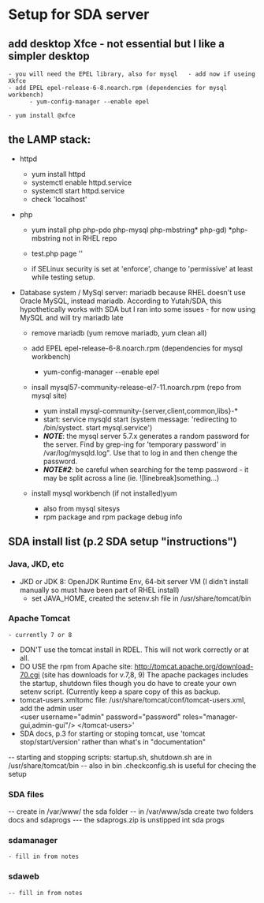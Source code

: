 # Setup for SDA server

## add desktop Xfce - not essential but I like a simpler desktop  
    - you will need the EPEL library, also for mysql   - add now if useing Xkfce 
    - add EPEL epel-release-6-8.noarch.rpm (dependencies for mysql workbench)
          - yum-config-manager --enable epel
     
    - yum install @xfce

## the LAMP stack:
  - httpd 
      - yum install httpd
      - systemctl enable httpd.service
      - systemctl start httpd.service
      - check 'localhost'
  - php 
      - yum install php php-pdo php-mysql php-mbstring* php-gd)  *php-mbstring not in RHEL repo
      - test.php page '<?php phpinfo(); ?>'
      
      - if SELinux security is set at 'enforce', change to 'permissive' at least while testing setup.
      
  - Database system / MySql server: mariadb because RHEL doesn't use Oracle MySQL, instead mariadb. According to Yutah/SDA, this hypothetically works with SDA but I ran into some issues - for now using MySQL and will try mariadb late
      - remove mariadb (yum remove mariadb, yum clean all)
      - add EPEL epel-release-6-8.noarch.rpm (dependencies for mysql workbench)
          - yum-config-manager --enable epel  
       - insall mysql57-community-release-el7-11.noarch.rpm  (repo from mysql site)
            - yum install mysql-community-{server,client,common,libs}-*
            - start: service mysqld start (system message: 'redirecting to /bin/systect. start mysql.service')
           - ***NOTE***:  the mysql server 5.7.x generates a random password for the server. Find by grep-ing for 'temporary password' in  /var/log/mysqld.log". Use that to log in and then chenge the password.
           - ***NOTE#2***:  be careful when searching for the temp password - it may be split across a line (ie. ![linebreak]something...)
          
      - install mysql workbench (if not installed)yum 
        - also from mysql sitesys
        - rpm package and rpm package debug info
      
     


## SDA install list (p.2 SDA setup "instructions")
### Java, JKD, etc
- JKD or JDK 8: OpenJDK Runtime Env, 64-bit server VM  (I didn't install manually so must have been part of RHEL install)
  - set JAVA_HOME, created the setenv.sh file in /usr/share/tomcat/bin
### Apache Tomcat 
    - currently 7 or 8
 - DON'T use the tomcat install in RDEL. This will not work correctly or at all.
 - DO USE the rpm from Apache site: <http://tomcat.apache.org/download-70.cgi> (site has downloads for v.7,8, 9) 
 The apache packages includes the startup, shutdown files though you do have to create your own setenv script. (Currently keep a spare copy of this as backup.
- tomcat-users.xmltomc file: /usr/share/tomcat/conf/tomcat-users.xml, add the admin user<tomcat-users>  
  \<user username="admin" password="password" roles="manager-gui,admin-gui"\/>  \</tomcat-users\>'
- SDA docs, p.3 for starting or stoping tomcat, use 'tomcat stop/start/version' rather than what's in "documentation"

-- starting and stopping scripts:   startup.sh,  shutdown.sh are in /usr/share/tomcat/bin
--  also in bin  .checkconfig.sh is useful for checing the setup 

### SDA files
-- create in /var/www/ the sda folder
-- in /var/www/sda create two folders   docs and sdaprogs
    --- the sdaprogs.zip is unstipped int sda progs
### sdamanager
    - fill in from notes

### sdaweb
    -- fill in from notes
    

